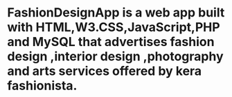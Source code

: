# FashionDesignApp is a web app built with HTML,W3.CSS,JavaScript,PHP and MySQL that advertises fashion design ,interior design ,photography and arts services offered by kera fashionista.
